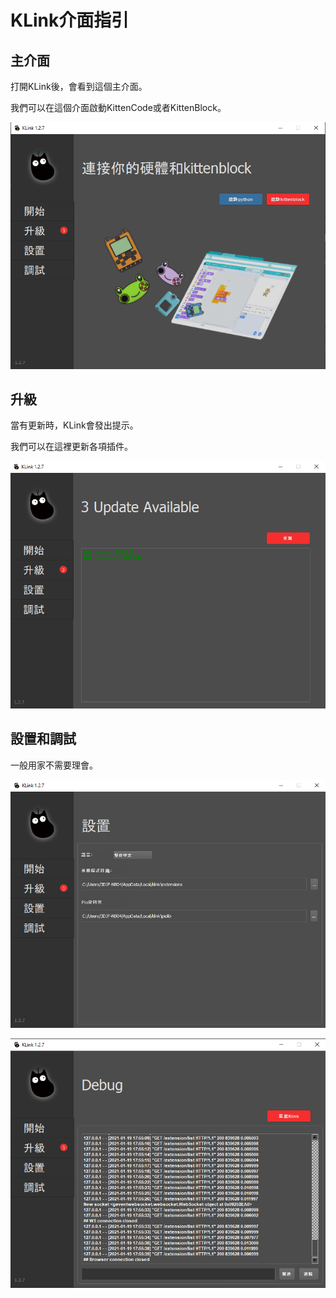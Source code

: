 # KLink介面指引

## 主介面

打開KLink後，會看到這個主介面。

我們可以在這個介面啟動KittenCode或者KittenBlock。

![](./images/klink1.png)

## 升級

當有更新時，KLink會發出提示。

我們可以在這裡更新各項插件。

![](./images/klink2.png)

## 設置和調試

一般用家不需要理會。

![](./images/klink3.png)

![](./images/klink4.png)